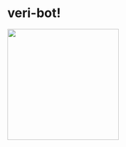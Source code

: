# veri-bot!
<img src="[/images/output/video1.gif](https://github.com/JerrymiahPM/veri-bot/blob/main/Sun%20coins.gif)" width="250" height="250"/>
